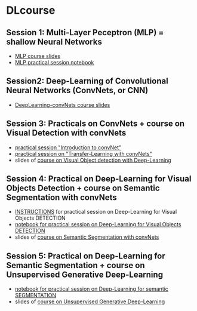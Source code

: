 # DLcourse

## Session 1: Multi-Layer Peceptron (MLP) = shallow Neural Networks
 * [MLP course slides](https://github.com/fabienMoutarde/DLcourse/blob/master/MLP-NeuralNetworks_course_2pp.pdf)
 * [MLP practical session notebook](https://github.com/fabienMoutarde/DLcourse/blob/master/tp1_Practical_Multi_Layer_Perceptron.ipynb)
 
## Session2: Deep-Learning of Convolutional Neural Networks (ConvNets, or CNN)
 * [DeepLearning-convNets course slides](https://github.com/fabienMoutarde/DLcourse/blob/master/deepLearning-convNets_course-FabienMOUTARDE_2pp.pdf)
 
## Session 3: Practicals on ConvNets + course on Visual Detection with convNets
 * [practical session "Introduction to convNet"](https://github.com/fabienMoutarde/DLcourse/blob/master/tp2_Practical_CNN_Introduction_LeNet_MNIST.ipynb)
 * [practical session on "Transfer-Learning with convNets"](https://github.com/fabienMoutarde/DLcourse/blob/master/tp2b_Practical_ConvNet_Transfer_Learning_Inception.ipynb)
 * slides of [course on Visual Object detection with Deep-Learning](https://github.com/fabienMoutarde/DLcourse/blob/master/deepLearning-for-VisualObjectsDetection_course-FabienMOUTARDE_2pp.pdf)
 
## Session 4: Practical on Deep-Learning for Visual Objects Detection + course on Semantic Segmentation with convNets
 * [INSTRUCTIONS](https://github.com/fabienMoutarde/DLcourse/blob/master/tp3-instructions_practical_DeepLearning-visualObjectDetection_MS-HPC-IA.html) for practical session on Deep-Learning for Visual Objects DETECTION
 * [notebook for practical session on Deep-Learning for Visual Objects DETECTION](https://github.com/fabienMoutarde/DLcourse/blob/master/tp3-notebook_Practical_visualObjectDetection_YOLOv3.ipynb)
 * slides of [course on Semantic Segmentation with convNets](https://github.com/fabienMoutarde/DLcourse/blob/master/deepLearning-for-SceneAnalysis-and-SemanticSegmentation_course-FabienMOUTARDE_2pp.pdf)
 
## Session 5: Practical on Deep-Learning for Semantic Segmentation + course on Unsupervised Generative Deep-Learning
 * [notebook for practical session on Deep-Learning for semantic SEGMENTATION]()
 * slides of [course on Unsupervised Generative Deep-Learning]()
 

